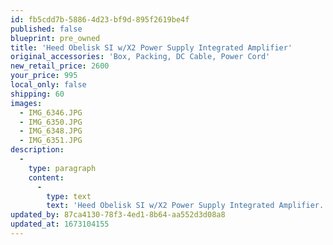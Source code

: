 ```yaml
---
id: fb5cdd7b-5886-4d23-bf9d-895f2619be4f
published: false
blueprint: pre_owned
title: 'Heed Obelisk SI w/X2 Power Supply Integrated Amplifier'
original_accessories: 'Box, Packing, DC Cable, Power Cord'
new_retail_price: 2600
your_price: 995
local_only: false
shipping: 60
images:
  - IMG_6346.JPG
  - IMG_6350.JPG
  - IMG_6348.JPG
  - IMG_6351.JPG
description:
  -
    type: paragraph
    content:
      -
        type: text
        text: 'Heed Obelisk SI w/X2 Power Supply Integrated Amplifier. Units are in good physical and functional condition with original (although weather-worn) original packing and boxes, DC connection cable and power cords. There was a remote originally with the unit that has gone missing. Sold as new for $2,600.00'
updated_by: 87ca4130-78f3-4ed1-8b64-aa552d3d08a8
updated_at: 1673104155
---
```

